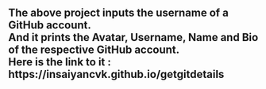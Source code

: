 <h2>
  The above project inputs the username of a GitHub account. <br>
  And it prints the Avatar, Username, Name and Bio of the respective GitHub account.<br>
  Here is the link to it : https://insaiyancvk.github.io/getgitdetails
</h2>
